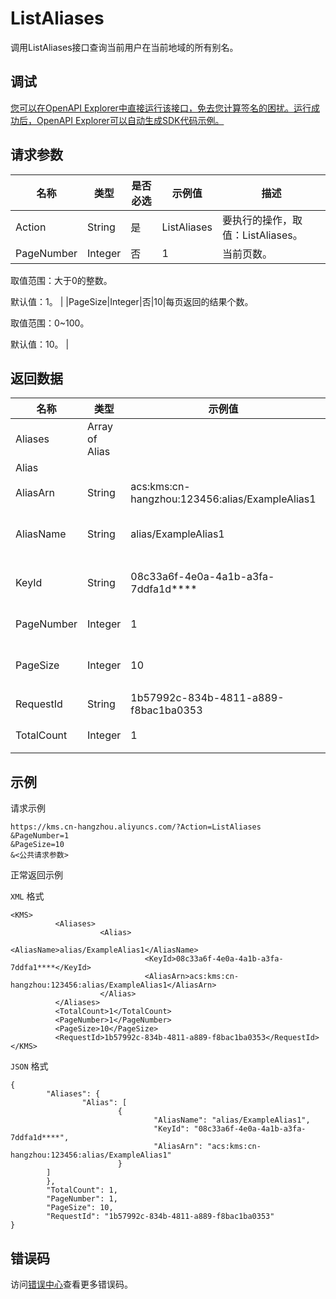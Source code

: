 # ListAliases

调用ListAliases接口查询当前用户在当前地域的所有别名。

## 调试

[您可以在OpenAPI Explorer中直接运行该接口，免去您计算签名的困扰。运行成功后，OpenAPI Explorer可以自动生成SDK代码示例。](https://api.aliyun.com/#product=Kms&api=ListAliases&type=RPC&version=2016-01-20)

## 请求参数

|名称|类型|是否必选|示例值|描述|
|--|--|----|---|--|
|Action|String|是|ListAliases|要执行的操作，取值：ListAliases。 |
|PageNumber|Integer|否|1|当前页数。

 取值范围：大于0的整数。

 默认值：1。 |
|PageSize|Integer|否|10|每页返回的结果个数。

 取值范围：0~100。

 默认值：10。 |

## 返回数据

|名称|类型|示例值|描述|
|--|--|---|--|
|Aliases|Array of Alias| |用户别名。 |
|Alias| | | |
|AliasArn|String|acs:kms:cn-hangzhou:123456:alias/ExampleAlias1|别名的ARN。 |
|AliasName|String|alias/ExampleAlias1|别名的唯一标识符。 |
|KeyId|String|08c33a6f-4e0a-4a1b-a3fa-7ddfa1d\*\*\*\*|别名对应的主密钥（CMK）。 |
|PageNumber|Integer|1|当前页数。 |
|PageSize|Integer|10|每页的返回结果个数。 |
|RequestId|String|1b57992c-834b-4811-a889-f8bac1ba0353|请求ID。 |
|TotalCount|Integer|1|返回的别名总数。 |

## 示例

请求示例

```
https://kms.cn-hangzhou.aliyuncs.com/?Action=ListAliases
&PageNumber=1
&PageSize=10
&<公共请求参数>
```

正常返回示例

`XML` 格式

```
<KMS>
          <Aliases>
                    <Alias>
                              <AliasName>alias/ExampleAlias1</AliasName>
                              <KeyId>08c33a6f-4e0a-4a1b-a3fa-7ddfa1****</KeyId>
                              <AliasArn>acs:kms:cn-hangzhou:123456:alias/ExampleAlias1</AliasArn>
                    </Alias>
          </Aliases>
          <TotalCount>1</TotalCount>
          <PageNumber>1</PageNumber>
          <PageSize>10</PageSize>
          <RequestId>1b57992c-834b-4811-a889-f8bac1ba0353</RequestId>
</KMS>
```

`JSON` 格式

```
{
        "Aliases": {
                "Alias": [
                        {
                                "AliasName": "alias/ExampleAlias1",
                                "KeyId": "08c33a6f-4e0a-4a1b-a3fa-7ddfa1d****",
                                "AliasArn": "acs:kms:cn-hangzhou:123456:alias/ExampleAlias1"
                        }
        ]
        },
        "TotalCount": 1,
        "PageNumber": 1,
        "PageSize": 10,
        "RequestId": "1b57992c-834b-4811-a889-f8bac1ba0353"
}
```

## 错误码

访问[错误中心](https://error-center.alibabacloud.com/status/product/Kms)查看更多错误码。

